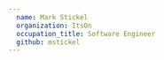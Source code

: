 ```yaml
---
  name: Mark Stickel
  organization: ItsOn
  occupation_title: Software Engineer
  github: mstickel
---
```

